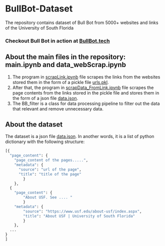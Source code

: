 # BullBot-Dataset
The repository contains dataset of Bull Bot from 5000+ websites and links of the University of South Florida

### Checkout Bull Bot in action at **[BullBot.tech](https://www.bullbot.tech)**

## About the main files in the repository: main.ipynb and data_webScrap.ipynb
1. The program in [scrapLink.ipynb](scrapLink.ipynb) file scrapes the links from the websites stored them in the form of a pickle file [urls.pkl](urls.pkl).
2. After that, the program in [scrapData_FromLink.ipynb](scrapData_FromLink.ipynb) file scrapes the page contents from the links stored in the pickle file and stores them in the form of a json file [data.json](dataset.json).
3. The BB_filter is a class for data processing pipeline to filter out the data that relevant and remove unnecessary data.

## About the dataset
The dataset is a json file [data.json](dataset.json). In another words, it is a list of python dictionary with the following structure:
```python
[{
  "page_content": {
    "page_content of the pages.....",
    "metadata": {
      "source": "url of the page",
      "title": "title of the page"
        }
    },
  {
    "page_content": {
        "About USF. See .... "
        }
    "metadata": {
        "source": "https://www.usf.edu/about-usf/index.aspx",
        "title": "About USF | University of South Florida"
        }
    },  
  ...
}
]
```